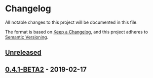 # Changelog
All notable changes to this project will be documented in this file.

The format is based on [Keep a Changelog](https://keepachangelog.com/en/1.0.0/),
and this project adheres to [Semantic Versioning](https://semver.org/spec/v2.0.0.html).


## [Unreleased]

## [0.4.1-BETA2] - 2019-02-17


[Unreleased]: https://github.com/alecrabbit/php-simple-profiler/compare/0.4.1-BETA2...HEAD
[0.4.1-BETA2]: https://github.com/alecrabbit/php-simple-profiler/compare/0.3.3-BETA1...0.4.1-BETA2